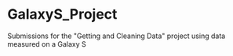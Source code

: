# GalaxyS_Project
Submissions for the "Getting and Cleaning Data" project using data measured on a Galaxy S
